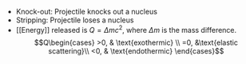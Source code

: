 - Knock-out: Projectile knocks out a nucleus
- Stripping: Projectile loses a nucleus
- [[Energy]] released is $Q = \Delta mc^2$, where $\Delta m$ is the mass difference.
$$Q\begin{cases} >0, & \text{exothermic} \\ =0, &\text{elastic scattering}\\ <0, &  \text{endothermic} \end{cases}$$
